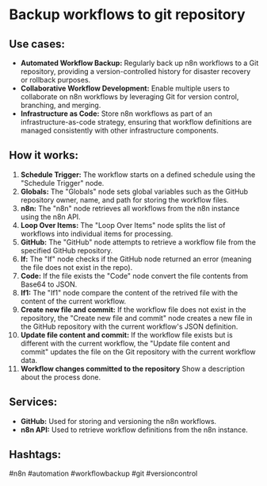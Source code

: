 # Backup workflows to git repository

## Use cases:

- **Automated Workflow Backup:** Regularly back up n8n workflows to a Git repository, providing a version-controlled history for disaster recovery or rollback purposes.
- **Collaborative Workflow Development:** Enable multiple users to collaborate on n8n workflows by leveraging Git for version control, branching, and merging.
- **Infrastructure as Code:** Store n8n workflows as part of an infrastructure-as-code strategy, ensuring that workflow definitions are managed consistently with other infrastructure components.

## How it works:

1.  **Schedule Trigger:** The workflow starts on a defined schedule using the "Schedule Trigger" node.
2.  **Globals:** The "Globals" node sets global variables such as the GitHub repository owner, name, and path for storing the workflow files.
3.  **n8n:** The "n8n" node retrieves all workflows from the n8n instance using the n8n API.
4.  **Loop Over Items:** The "Loop Over Items" node splits the list of workflows into individual items for processing.
5.  **GitHub:** The "GitHub" node attempts to retrieve a workflow file from the specified GitHub repository.
6.  **If:** The "If" node checks if the GitHub node returned an error (meaning the file does not exist in the repo).
7.  **Code:** If the file exists the "Code" node convert the file contents from Base64 to JSON.
8.  **If1:** The "If1" node compare the content of the retrived file with the content of the current workflow.
9.  **Create new file and commit:** If the workflow file does not exist in the repository, the "Create new file and commit" node creates a new file in the GitHub repository with the current workflow's JSON definition.
10. **Update file content and commit:** If the workflow file exists but is different with the current workflow, the "Update file content and commit" updates the file on the Git repository with the current workflow data.
11. **Workflow changes committed to the repository** Show a description about the process done.

## Services:

-   **GitHub:** Used for storing and versioning the n8n workflows.
-   **n8n API:** Used to retrieve workflow definitions from the n8n instance.

## Hashtags:

#n8n #automation #workflowbackup #git #versioncontrol

